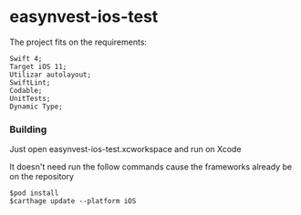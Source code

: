 # easynvest-ios-test

The project fits on the requirements:

```
Swift 4;
Target iOS 11;
Utilizar autolayout;
SwiftLint;
Codable;
UnitTests;
Dynamic Type;
```

### Building

Just open easynvest-ios-test.xcworkspace and run on Xcode

It doesn't need run the follow commands cause the frameworks already be on the repository

```
$pod install
$carthage update --platform iOS
```
